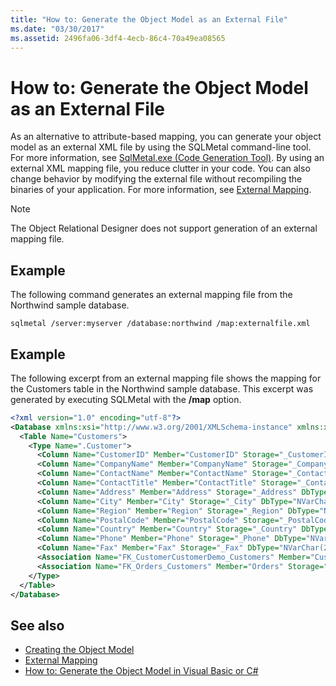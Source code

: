 ```yaml
---
title: "How to: Generate the Object Model as an External File"
ms.date: "03/30/2017"
ms.assetid: 2496fa06-3df4-4ecb-86c4-70a49ea08565
---
```

# How to: Generate the Object Model as an External File
As an alternative to attribute-based mapping, you can generate your object model as an external XML file by using the SQLMetal command-line tool. For more information, see [SqlMetal.exe (Code Generation Tool)](../../../../../../docs/framework/tools/sqlmetal-exe-code-generation-tool.md). By using an external XML mapping file, you reduce clutter in your code. You can also change behavior by modifying the external file without recompiling the binaries of your application. For more information, see [External Mapping](../../../../../../docs/framework/data/adonet/sql/linq/external-mapping.md).  
  
> [!NOTE]
>  The Object Relational Designer does not support generation of an external mapping file.  
  
## Example  
 The following command generates an external mapping file from the Northwind sample database.  
  
```  
sqlmetal /server:myserver /database:northwind /map:externalfile.xml  
```  
  
## Example  
 The following excerpt from an external mapping file shows the mapping for the Customers table in the Northwind sample database. This excerpt was generated by executing SQLMetal with the **/map** option.  
  
```xml  
<?xml version="1.0" encoding="utf-8"?>  
<Database xmlns:xsi="http://www.w3.org/2001/XMLSchema-instance" xmlns:xsd="http://www.w3.org/2001/XMLSchema" Name="northwnd">  
  <Table Name="Customers">  
    <Type Name=".Customer">  
      <Column Name="CustomerID" Member="CustomerID" Storage="_CustomerID" DbType="NChar(5) NOT NULL" CanBeNull="False" IsPrimaryKey="True" />  
      <Column Name="CompanyName" Member="CompanyName" Storage="_CompanyName" DbType="NVarChar(40) NOT NULL" CanBeNull="False" />  
      <Column Name="ContactName" Member="ContactName" Storage="_ContactName" DbType="NVarChar(30)" />  
      <Column Name="ContactTitle" Member="ContactTitle" Storage="_ContactTitle" DbType="NVarChar(30)" />  
      <Column Name="Address" Member="Address" Storage="_Address" DbType="NVarChar(60)" />  
      <Column Name="City" Member="City" Storage="_City" DbType="NVarChar(15)" />  
      <Column Name="Region" Member="Region" Storage="_Region" DbType="NVarChar(15)" />  
      <Column Name="PostalCode" Member="PostalCode" Storage="_PostalCode" DbType="NVarChar(10)" />  
      <Column Name="Country" Member="Country" Storage="_Country" DbType="NVarChar(15)" />  
      <Column Name="Phone" Member="Phone" Storage="_Phone" DbType="NVarChar(24)" />  
      <Column Name="Fax" Member="Fax" Storage="_Fax" DbType="NVarChar(24)" />  
      <Association Name="FK_CustomerCustomerDemo_Customers" Member="CustomerCustomerDemos" Storage="_CustomerCustomerDemos" ThisKey="CustomerID" OtherTable="CustomerCustomerDemo" OtherKey="CustomerID" DeleteRule="NO ACTION" />  
      <Association Name="FK_Orders_Customers" Member="Orders" Storage="_Orders" ThisKey="CustomerID" OtherTable="Orders" OtherKey="CustomerID" DeleteRule="NO ACTION" />  
    </Type>  
  </Table>  
</Database>  
```  
  
## See also

- [Creating the Object Model](../../../../../../docs/framework/data/adonet/sql/linq/creating-the-object-model.md)
- [External Mapping](../../../../../../docs/framework/data/adonet/sql/linq/external-mapping.md)
- [How to: Generate the Object Model in Visual Basic or C#](../../../../../../docs/framework/data/adonet/sql/linq/how-to-generate-the-object-model-in-visual-basic-or-csharp.md)

